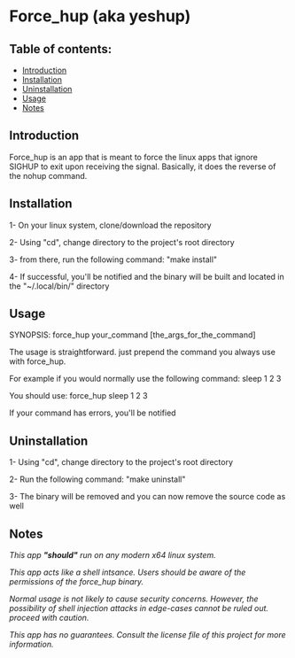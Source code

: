 # Force_hup (aka yeshup)

## Table of contents:
- [Introduction](#introduction)
- [Installation](#installation)
- [Uninstallation](#uninstallation)
- [Usage](#usage)
- [Notes](#notes)

## Introduction
Force_hup is an app that is meant to force the linux apps that ignore SIGHUP to exit upon receiving the signal. Basically, it does the reverse of the nohup command. 

## Installation
1- On your linux system, clone/download the repository

2- Using "cd", change directory to the project's root directory

3- from there, run the following command: "make install"

4- If successful, you'll be notified and the binary will be built and located in the "~/.local/bin/" directory


## Usage
SYNOPSIS: force_hup your_command [the_args_for_the_command]

The usage is straightforward. just prepend the command you always use with force_hup.

For example if you would normally use the following command: sleep 1 2 3

You should use: force_hup sleep 1 2 3

If your command has errors, you'll be notified


## Uninstallation
1- Using "cd", change directory to the project's root directory

2- Run the following command: "make uninstall"

3- The binary will be removed and you can now remove the source code as well


## Notes
*This app **"should"** run on any modern x64 linux system.*

*This app acts like a shell intsance. Users should be aware of the permissions of the force_hup binary.*

*Normal usage is not likely to cause security concerns. However, the possibility of shell injection attacks in edge-cases cannot be ruled out. proceed with caution.*

*This app has no guarantees. Consult the license file of this project for more information.*